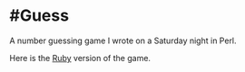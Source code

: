 #Guess
=====

A number guessing game I wrote on a Saturday night in Perl.

Here is the [Ruby](https://github.com/fadelakin/Guess-Ruby) version of the game.
